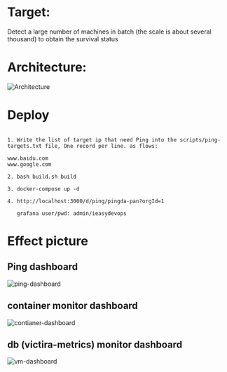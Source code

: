 # Target: 

Detect a large number of machines in batch (the scale is about several thousand) to obtain the survival status

# Architecture:

![Architecture](https://github.com/ieasydevops/ping-hosts/blob/master/docs/images/ping-hosts-arch.png)

# Deploy

```

1. Write the list of target ip that need Ping into the scripts/ping-targets.txt file, One record per line. as flows:

www.baidu.com
www.google.com

2. bash build.sh build

3. docker-compose up -d

4. http://localhost:3000/d/ping/pingda-pan?orgId=1

   grafana user/pwd: admin/ieasydevops

```

# Effect picture

## Ping dashboard
![ping-dashboard](https://github.com/ieasydevops/ping-hosts/blob/master/docs/images/ping-dashboard.png)

## container monitor  dashboard

![contianer-dashboard](https://github.com/ieasydevops/ping-hosts/blob/master/docs/images/contianer-dashboard.png)


## db (victira-metrics) monitor dashboard

![vm-dashboard](https://github.com/ieasydevops/ping-hosts/blob/master/docs/images/vm-dashboard.png)










